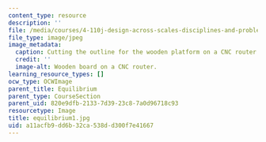 ```yaml
---
content_type: resource
description: ''
file: /media/courses/4-110j-design-across-scales-disciplines-and-problem-contexts-spring-2013/a11acfb9dd6b32ca538dd300f7e41667_equilibrium1.jpg
file_type: image/jpeg
image_metadata:
  caption: Cutting the outline for the wooden platform on a CNC router.
  credit: ''
  image-alt: Wooden board on a CNC router.
learning_resource_types: []
ocw_type: OCWImage
parent_title: Equilibrium
parent_type: CourseSection
parent_uid: 820e9dfb-2133-7d39-23c8-7a0d96718c93
resourcetype: Image
title: equilibrium1.jpg
uid: a11acfb9-dd6b-32ca-538d-d300f7e41667
---
```

